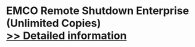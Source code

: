 # EMCO Remote Shutdown Enterprise (Unlimited Copies)<br />[>> Detailed information](https://secure.shareit.com/shareit/product.html?productid=300807633&affiliateid=200057808)